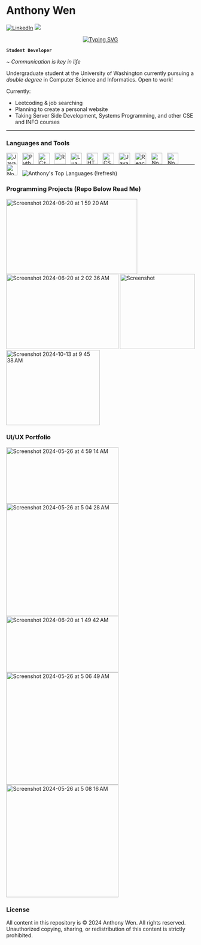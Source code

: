 
# Anthony Wen

[![LinkedIn][linkedin-shield]][linkedin-url]
[![][email-shield]][email-url]

<p align="center">
<a href="https://git.io/typing-svg"><img src="https://readme-typing-svg.demolab.com?font=Fira+Code&pause=1000&random=false&width=435&lines=Developer%2C+Designer%2C+Student" alt="Typing SVG" /></a>
</p>

**`Student Developer`**

~ _Communication is key in life_

Undergraduate student at the University of Washington currently pursuing a *double degree* in Computer Science and Informatics. Open to work!

Currently:
- Leetcoding & job searching
- Planning to create a personal website
- Taking Server Side Development, Systems Programming, and other CSE and INFO courses 

---

[linkedin-shield]: https://img.shields.io/badge/LinkedIn-0077B5?style=for-the-badge&logo=linkedin
[linkedin-url]: https://linkedin.com/in/anthony-wen-programmer
[email-shield]: https://img.shields.io/badge/email-153595?style=for-the-badge&logo=gmail&logoColor=white
[email-url]: mailto:wena04@uw.edu

### Languages and Tools

<img align="left" alt="Java" width="30px" style="padding-right:10px;" src="https://cdn.jsdelivr.net/gh/devicons/devicon/icons/java/java-original.svg"/>
<img align="left" alt="Python" width="30px" style="padding-right:10px;" src="https://cdn.jsdelivr.net/gh/devicons/devicon/icons/python/python-plain.svg" />
<img align="left" alt="C++" width="30px" style="padding-right:10px;" src="https://cdn.jsdelivr.net/gh/devicons/devicon/icons/cplusplus/cplusplus-original.svg" />
<img align="left" alt="R" width="30px" style="padding-right:10px;" src="https://cdn.jsdelivr.net/gh/devicons/devicon/icons/r/r-original.svg" />
<img align="left" alt="Lua" width="30px" style="padding-right:10px;" src="https://cdn.jsdelivr.net/gh/devicons/devicon/icons/lua/lua-original.svg" />
<img align="left" alt="HTML" width="30px" style="padding-right:10px;" src="https://cdn.jsdelivr.net/gh/devicons/devicon/icons/html5/html5-plain.svg" />
<img align="left" alt="CSS" width="30px" style="padding-right:10px;" src="https://cdn.jsdelivr.net/gh/devicons/devicon/icons/css3/css3-plain.svg" />
<img align="left" alt="JavaScript" width="30px" style="padding-right:10px;" src="https://cdn.jsdelivr.net/gh/devicons/devicon/icons/javascript/javascript-plain.svg" />
<img align="left" alt="React" width="30px" style="padding-right:10px;" src="https://cdn.jsdelivr.net/gh/devicons/devicon/icons/react/react-original.svg" />
<img align="left" alt="NodeJS" width="30px" style="padding-right:10px;" src="https://cdn.jsdelivr.net/gh/devicons/devicon/icons/nodejs/nodejs-original.svg" />
<img align="left" alt="NodeJS" width="30px" style="padding-right:10px;" src="https://cdn.jsdelivr.net/gh/devicons/devicon/icons/illustrator/illustrator-plain.svg" />
<img align="left" alt="NodeJS" width="30px" style="padding-right:10px;" src="https://cdn.jsdelivr.net/gh/devicons/devicon/icons/photoshop/photoshop-original.svg" />

<br />

--- 

![Anthony's Top Languages (!refresh)](https://github-readme-stats.vercel.app/api/top-langs/?username=wena04&layout=compact&theme=one_dark_pro&bg_color=00000000&border_color=e2e2e2&text_color=ce832c#gh-light-mode-only&cache_bust=1)

### Programming Projects (Repo Below Read Me)


<a href = "https://info-340-kack.web.app/"><img width="350" height="200" alt="Screenshot 2024-06-20 at 1 59 20 AM" src="https://github.com/wena04/wena04/assets/152733514/8944f68c-1b98-4f31-8ea1-9c8c99376826"></a>
<a href = "https://wena04.shinyapps.io/INFO-201-Global-Economy-and-Climate-Change/"><img width="300" height="200" alt="Screenshot 2024-06-20 at 2 02 36 AM" src="https://github.com/wena04/wena04/assets/152733514/37257a12-6e85-486d-9ac8-a24073efc54b"></a>
<a href = "https://devpost.com/software/fuel-maps"><img width="200" height="200" alt="Screenshot" src="https://github.com/wena04/Inrix-Amazon-Hack-2023/assets/152733514/14889ef7-3d7f-44fb-8e4d-6358ef6bd115"></a>
<a href = "https://devpost.com/software/tfind-0qaop5?ref_content=user-portfolio&ref_feature=in_progress"><img width="250" height="200" alt="Screenshot 2024-10-13 at 9 45 38 AM" src="https://github.com/user-attachments/assets/57bde227-6ba3-41bb-a303-48e495bed77c"></a>


### UI/UX Portfolio

<a href = "https://drive.google.com/file/d/1hx23XGBuCu_u3P_DARiGyWa5UGCm5tBt/view?usp=sharing"><img width="300" height="150" alt="Screenshot 2024-05-26 at 4 59 14 AM" src="https://github.com/wena04/wena04/assets/152733514/40570707-f8d3-4b21-bb4c-edc50f553b06"></a>
<a href = "https://drive.google.com/file/d/1JrCXgixEX8osZyXPQgzhIO_wBmj537vi/view?usp=sharing"><img width="300" alt="Screenshot 2024-05-26 at 5 04 28 AM" src="https://github.com/wena04/wena04/assets/152733514/6babd75d-b727-4e65-b517-b9878682457a"></a>
<a href = "https://www.figma.com/proto/LwjP9jGd7bmgFA2xF9OAOr/ideas-%2F-draft?type=design&node-id=34-1356&t=FfBO8el42MWNwzdo-0&scaling=min-zoom&page-id=0%3A1"><img width="300" height="150" alt="Screenshot 2024-06-20 at 1 49 42 AM" src="https://github.com/wena04/wena04/assets/152733514/a29bd32c-8960-472a-a551-7d863edf4f05">
</a>
<a href = "https://drive.google.com/file/d/1ZBEyjDk2QXocxDbFstXs4e3nNyQH3Rqc/view?usp=sharing"><img width="300" alt="Screenshot 2024-05-26 at 5 06 49 AM" src="https://github.com/wena04/wena04/assets/152733514/a0bbef1b-abb7-4f77-aea0-505fa824d2c1"></a>
<a href = "https://drive.google.com/file/d/1gP0mhcGH3UnfODoPwd4sMkxoKiXSCEK5/view?usp=sharing"><img width="300" alt="Screenshot 2024-05-26 at 5 08 16 AM" src="https://github.com/wena04/wena04/assets/152733514/e48ed972-c918-49a3-878c-bb7f5acb38f1"> </a>


### License

All content in this repository is © 2024 Anthony Wen. All rights reserved. Unauthorized copying, sharing, or redistribution of this content is strictly prohibited.
